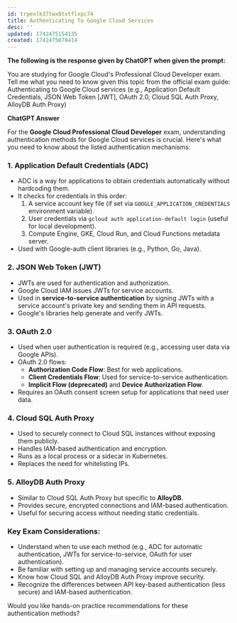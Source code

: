```yaml
---
id: trpexlk37twx8txtflxpc74
title: Authenticating To Google Cloud Services
desc: ''
updated: 1742475154135
created: 1742475078414
---
```


**The following is the response given by ChatGPT when given the prompt:**

You are studying for Google Cloud's Professional Cloud Developer exam.  Tell me what you need to know given this topic from the official exam guide: Authenticating to Google Cloud services (e.g., Application Default Credentials, JSON Web Token [JWT], OAuth 2.0, Cloud SQL Auth Proxy, AlloyDB Auth Proxy)

**ChatGPT Answer**

For the **Google Cloud Professional Cloud Developer** exam, understanding authentication methods for Google Cloud services is crucial. Here's what you need to know about the listed authentication mechanisms:

### **1. Application Default Credentials (ADC)**
- ADC is a way for applications to obtain credentials automatically without hardcoding them.
- It checks for credentials in this order:
  1. A service account key file (if set via `GOOGLE_APPLICATION_CREDENTIALS` environment variable).
  2. User credentials via `gcloud auth application-default login` (useful for local development).
  3. Compute Engine, GKE, Cloud Run, and Cloud Functions metadata server.
- Used with Google-auth client libraries (e.g., Python, Go, Java).

### **2. JSON Web Token (JWT)**
- JWTs are used for authentication and authorization.
- Google Cloud IAM issues JWTs for service accounts.
- Used in **service-to-service authentication** by signing JWTs with a service account's private key and sending them in API requests.
- Google's libraries help generate and verify JWTs.

### **3. OAuth 2.0**
- Used when user authentication is required (e.g., accessing user data via Google APIs).
- OAuth 2.0 flows:
  - **Authorization Code Flow**: Best for web applications.
  - **Client Credentials Flow**: Used for service-to-service authentication.
  - **Implicit Flow (deprecated)** and **Device Authorization Flow**.
- Requires an OAuth consent screen setup for applications that need user data.

### **4. Cloud SQL Auth Proxy**
- Used to securely connect to Cloud SQL instances without exposing them publicly.
- Handles IAM-based authentication and encryption.
- Runs as a local process or a sidecar in Kubernetes.
- Replaces the need for whitelisting IPs.

### **5. AlloyDB Auth Proxy**
- Similar to Cloud SQL Auth Proxy but specific to **AlloyDB**.
- Provides secure, encrypted connections and IAM-based authentication.
- Useful for securing access without needing static credentials.

### **Key Exam Considerations:**
- Understand when to use each method (e.g., ADC for automatic authentication, JWTs for service-to-service, OAuth for user authentication).
- Be familiar with setting up and managing service accounts securely.
- Know how Cloud SQL and AlloyDB Auth Proxy improve security.
- Recognize the differences between API key-based authentication (less secure) and IAM-based authentication.

Would you like hands-on practice recommendations for these authentication methods?